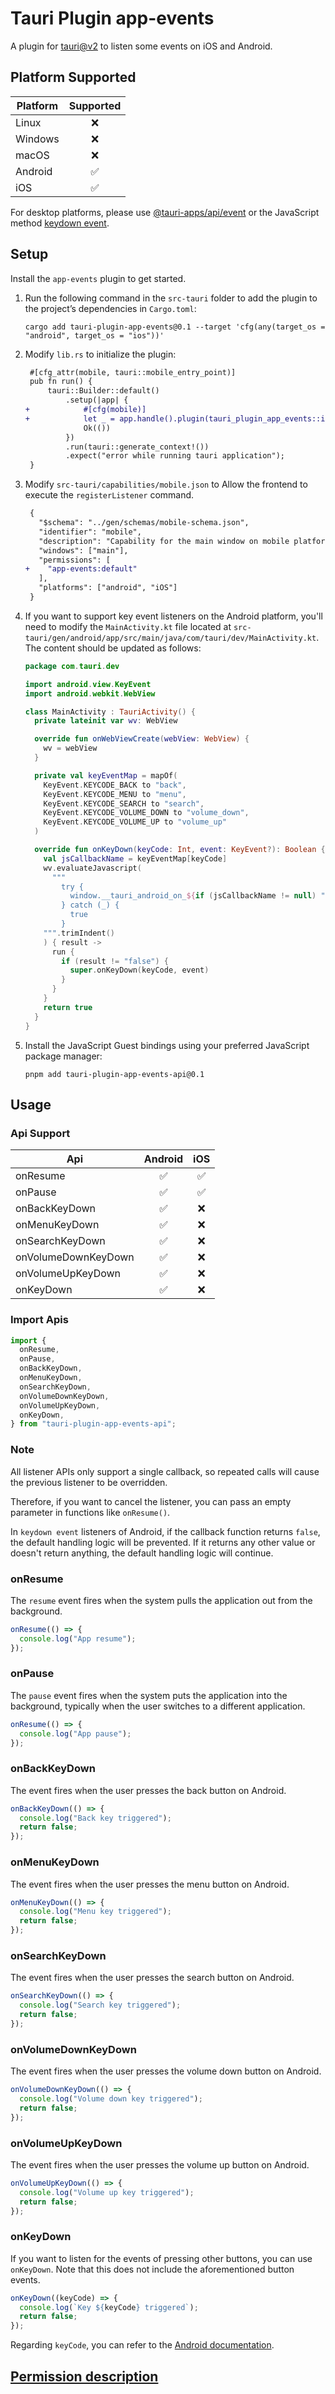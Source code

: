 # Tauri Plugin app-events

A plugin for [tauri@v2](https://v2.tauri.app/zh-cn/) to listen some events on iOS and Android.

## Platform Supported

| Platform | Supported |
| -------- | :-------: |
| Linux    |    ❌     |
| Windows  |    ❌     |
| macOS    |    ❌     |
| Android  |    ✅     |
| iOS      |    ✅     |

For desktop platforms, please use [@tauri-apps/api/event](https://v2.tauri.app/reference/javascript/api/namespaceevent/) or the JavaScript method [keydown event](https://developer.mozilla.org/zh-CN/docs/Web/API/Element/keydown_event).

## Setup

Install the `app-events` plugin to get started.

1. Run the following command in the `src-tauri` folder to add the plugin to the project’s dependencies in `Cargo.toml`:

   ```shell
   cargo add tauri-plugin-app-events@0.1 --target 'cfg(any(target_os = "android", target_os = "ios"))'
   ```

1. Modify `lib.rs` to initialize the plugin:

   ```diff
    #[cfg_attr(mobile, tauri::mobile_entry_point)]
    pub fn run() {
        tauri::Builder::default()
            .setup(|app| {
   +            #[cfg(mobile)]
   +            let _ = app.handle().plugin(tauri_plugin_app_events::init());
                Ok(())
            })
            .run(tauri::generate_context!())
            .expect("error while running tauri application");
    }
   ```

1. Modify `src-tauri/capabilities/mobile.json` to Allow the frontend to execute the `registerListener` command.

   ```diff
    {
      "$schema": "../gen/schemas/mobile-schema.json",
      "identifier": "mobile",
      "description": "Capability for the main window on mobile platform",
      "windows": ["main"],
      "permissions": [
   +    "app-events:default"
      ],
      "platforms": ["android", "iOS"]
    }
   ```

1. If you want to support key event listeners on the Android platform, you'll need to modify the `MainActivity.kt` file located at `src-tauri/gen/android/app/src/main/java/com/tauri/dev/MainActivity.kt`. The content should be updated as follows:

   ```kotlin
   package com.tauri.dev

   import android.view.KeyEvent
   import android.webkit.WebView

   class MainActivity : TauriActivity() {
     private lateinit var wv: WebView

     override fun onWebViewCreate(webView: WebView) {
       wv = webView
     }

     private val keyEventMap = mapOf(
       KeyEvent.KEYCODE_BACK to "back",
       KeyEvent.KEYCODE_MENU to "menu",
       KeyEvent.KEYCODE_SEARCH to "search",
       KeyEvent.KEYCODE_VOLUME_DOWN to "volume_down",
       KeyEvent.KEYCODE_VOLUME_UP to "volume_up"
     )

     override fun onKeyDown(keyCode: Int, event: KeyEvent?): Boolean {
       val jsCallbackName = keyEventMap[keyCode]
       wv.evaluateJavascript(
         """
           try {
             window.__tauri_android_on_${if (jsCallbackName != null) "${jsCallbackName}_" else ""}key_down__(${if (jsCallbackName != null) "" else keyCode})
           } catch (_) {
             true
           }
       """.trimIndent()
       ) { result ->
         run {
           if (result != "false") {
             super.onKeyDown(keyCode, event)
           }
         }
       }
       return true
     }
   }
   ```

1. Install the JavaScript Guest bindings using your preferred JavaScript package manager:

   ```shell
   pnpm add tauri-plugin-app-events-api@0.1
   ```

## Usage

### Api Support

| Api                 | Android | iOS |
| ------------------- | :-----: | :-: |
| onResume            |   ✅    | ✅  |
| onPause             |   ✅    | ✅  |
| onBackKeyDown       |   ✅    | ❌  |
| onMenuKeyDown       |   ✅    | ❌  |
| onSearchKeyDown     |   ✅    | ❌  |
| onVolumeDownKeyDown |   ✅    | ❌  |
| onVolumeUpKeyDown   |   ✅    | ❌  |
| onKeyDown           |   ✅    | ❌  |

### Import Apis

```js
import {
  onResume,
  onPause,
  onBackKeyDown,
  onMenuKeyDown,
  onSearchKeyDown,
  onVolumeDownKeyDown,
  onVolumeUpKeyDown,
  onKeyDown,
} from "tauri-plugin-app-events-api";
```

### Note

All listener APIs only support a single callback, so repeated calls will cause the previous listener to be overridden.

Therefore, if you want to cancel the listener, you can pass an empty parameter in functions like `onResume()`.

In `keydown event` listeners of Android, if the callback function returns `false`, the default handling logic will be prevented. If it returns any other value or doesn't return anything, the default handling logic will continue.

### onResume

The `resume` event fires when the system pulls the application out from the background.

```js
onResume(() => {
  console.log("App resume");
});
```

### onPause

The `pause` event fires when the system puts the application into the background, typically when the user switches to a different application.

```js
onResume(() => {
  console.log("App pause");
});
```

### onBackKeyDown

The event fires when the user presses the back button on Android.

```js
onBackKeyDown(() => {
  console.log("Back key triggered");
  return false;
});
```

### onMenuKeyDown

The event fires when the user presses the menu button on Android.

```js
onMenuKeyDown(() => {
  console.log("Menu key triggered");
  return false;
});
```

### onSearchKeyDown

The event fires when the user presses the search button on Android.

```js
onSearchKeyDown(() => {
  console.log("Search key triggered");
  return false;
});
```

### onVolumeDownKeyDown

The event fires when the user presses the volume down button on Android.

```js
onVolumeDownKeyDown(() => {
  console.log("Volume down key triggered");
  return false;
});
```

### onVolumeUpKeyDown

The event fires when the user presses the volume up button on Android.

```js
onVolumeUpKeyDown(() => {
  console.log("Volume up key triggered");
  return false;
});
```

### onKeyDown

If you want to listen for the events of pressing other buttons, you can use `onKeyDown`. Note that this does not include the aforementioned button events.

```js
onKeyDown((keyCode) => {
  console.log(`Key ${keyCode} triggered`);
  return false;
});
```

Regarding `keyCode`, you can refer to the [Android documentation](https://developer.android.com/reference/android/view/KeyEvent#constants_1).

## [Permission description](./permissions/autogenerated/reference.md)

